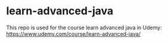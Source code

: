 # learn-advanced-java
This repo is used for the course learn advanced java in Udemy: https://www.udemy.com/course/learn-advanced-java/
